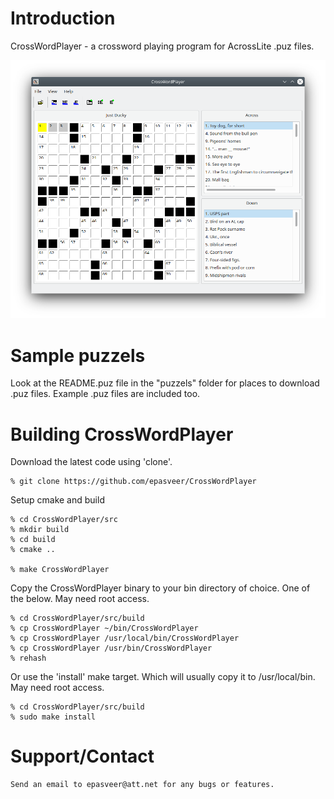 Introduction
============
CrossWordPlayer - a crossword playing program for AcrossLite .puz files.

![](images/CrossWordPlayer.png)

Sample puzzels
==============

Look at the README.puz file in the "puzzels" folder for places to download .puz files.
Example .puz files are included too.

Building CrossWordPlayer
========================

Download the latest code using 'clone'.

    % git clone https://github.com/epasveer/CrossWordPlayer

Setup cmake and build

    % cd CrossWordPlayer/src
    % mkdir build
    % cd build
    % cmake ..

    % make CrossWordPlayer

Copy the CrossWordPlayer binary to your bin directory of choice. One of the below. May need
root access.

    % cd CrossWordPlayer/src/build
    % cp CrossWordPlayer ~/bin/CrossWordPlayer
    % cp CrossWordPlayer /usr/local/bin/CrossWordPlayer
    % cp CrossWordPlayer /usr/bin/CrossWordPlayer
    % rehash

Or use the 'install' make target. Which will usually copy it to /usr/local/bin.
May need root access.

    % cd CrossWordPlayer/src/build
    % sudo make install

Support/Contact
===============

    Send an email to epasveer@att.net for any bugs or features.


